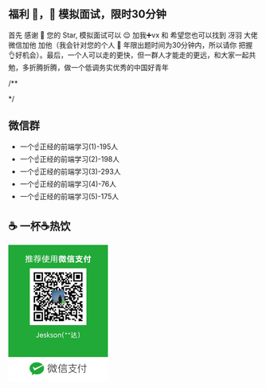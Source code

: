 ## 福利 🧧，👏 模拟面试，限时30分钟

首先 感谢 🙏 您的 Star, 模拟面试可以 😌 加我➕vx 和 希望您也可以找到 冴羽 大佬微信加他 加他（我会针对您的个人 👤 年限出题时间为30分钟内，所以请你 把握👌好机会）。最后，一个人可以走的更快，但一群人才能走的更远，和大家一起共勉，多折腾折腾，做一个低调务实优秀的中国好青年

/**





*/

## 微信群

- 一个☝️正经的前端学习(1)-195人
- 一个☝️正经的前端学习(2)-198人
- 一个☝️正经的前端学习(3)-293人
- 一个☝️正经的前端学习(4)-76人
- 一个☝️正经的前端学习(5)-175人

## ☕️ 一杯☕️热饮

<img src="./assets/pay.jpg" width="200"/>
